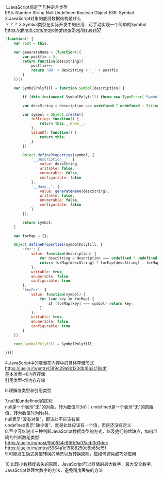 1.JavaScript规定了几种语言类型  
ES5: Number String Null Undefined Boolean Object
ES6: Symbol
2.JavaScript对象的底层数据结构是什么  
？？？
3.Symbol类型在实际开发中的应用、可手动实现一个简单的Symbol  
https://github.com/mqyqingfeng/Blog/issues/87
```javascript
(function() {
    var root = this;

    var generateName = (function(){
        var postfix = 0;
        return function(descString){
            postfix++;
            return '@@' + descString + '_' + postfix
        }
    })()

    var SymbolPolyfill = function Symbol(description) {

        if (this instanceof SymbolPolyfill) throw new TypeError('Symbol is not a constructor');

        var descString = description === undefined ? undefined : String(description)

        var symbol = Object.create({
            toString: function() {
                return this.__Name__;
            },
            valueOf: function() {
                return this;
            }
        })

        Object.defineProperties(symbol, {
            '__Description__': {
                value: descString,
                writable: false,
                enumerable: false,
                configurable: false
            },
            '__Name__': {
                value: generateName(descString),
                writable: false,
                enumerable: false,
                configurable: false
            }
        });

        return symbol;
    }

    var forMap = {};

    Object.defineProperties(SymbolPolyfill, {
        'for': {
            value: function(description) {
                var descString = description === undefined ? undefined : String(description)
                return forMap[descString] ? forMap[descString] : forMap[descString] = SymbolPolyfill(descString);
            },
            writable: true,
            enumerable: false,
            configurable: true
        },
        'keyFor': {
            value: function(symbol) {
                for (var key in forMap) {
                    if (forMap[key] === symbol) return key;
                }
            },
            writable: true,
            enumerable: false,
            configurable: true
        }
    });

    root.SymbolPolyfill = SymbolPolyfill;

})()
```
4.JavaScript中的变量在内存中的具体存储形式  
https://juejin.im/entry/589c29a9b123db16a3c18adf  
基本类型-栈内存存储  
引用类型-堆内存存储  

6.理解值类型和引用类型  

7.null和undefined的区别  
null是一个表示"无"的对象，转为数值时为0；undefined是一个表示"无"的原始值，转为数值时为NaN。  
null表示"没有对象"，即该处不应该有值  
undefined表示"缺少值"，就是此处应该有一个值，但是还没有定义  
8.至少可以说出三种判断JavaScript数据类型的方式，以及他们的优缺点，如何准确的判断数组类型  
https://juejin.im/post/5b0554c86fb9a07acb3d3ddc  
https://juejin.im/entry/5964a1c15188250d8b65ef5f  
9.可能发生隐式类型转换的场景以及转换原则，应如何避免或巧妙应用  

10.出现小数精度丢失的原因，JavaScript可以存储的最大数字、最大安全数字，JavaScript处理大数字的方法、避免精度丢失的方法  
